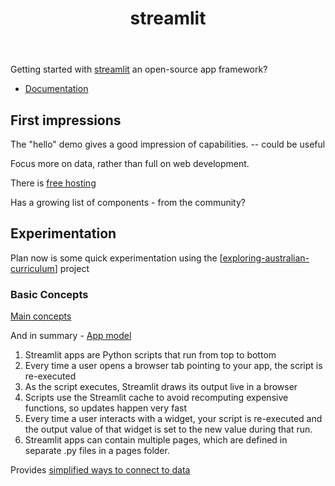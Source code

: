 ﻿---
backlinks:
- title: Python
  url: /sense/Python/python.html
title: streamlit
---
Getting started with [streamlit](https://streamlit.io/) an open-source app framework?

- [Documentation](https://docs.streamlit.io)

## First impressions

The "hello" demo gives a good impression of capabilities. -- could be useful

Focus more on data, rather than full on web development.

There is [free hosting](https://streamlit.io/cloud)

Has a growing list of components - from the community?

## Experimentation

Plan now is some quick experimentation using the [[exploring-australian-curriculum]] project

### Basic Concepts

[Main concepts](https://docs.streamlit.io/library/get-started/main-concepts)

And in summary - [App model](https://docs.streamlit.io/library/get-started/main-concepts#app-model)

1. Streamlit apps are Python scripts that run from top to bottom
2. Every time a user opens a browser tab pointing to your app, the script is re-executed
3. As the script executes, Streamlit draws its output live in a browser
4. Scripts use the Streamlit cache to avoid recomputing expensive functions, so updates happen very fast
5. Every time a user interacts with a widget, your script is re-executed and the output value of that widget is set to the new value during that run.
6. Streamlit apps can contain multiple pages, which are defined in separate .py files in a pages folder.

Provides [simplified ways to connect to data](https://docs.streamlit.io/library/advanced-features/connecting-to-data)


[//begin]: # "Autogenerated link references for markdown compatibility"
[exploring-australian-curriculum]: exploring-australian-curriculum "Exploring australian curriculum"
[//end]: # "Autogenerated link references"